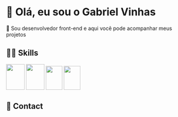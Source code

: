 <h1> 👋 Olá, eu sou o Gabriel Vinhas </h1> 

📘 Sou desenvolvedor front-end e aqui você pode acompanhar meus projetos <br>

<h2>👨‍💻 Skills </h2>

<img height="70px" width="50px" src="https://cdn.jsdelivr.net/gh/devicons/devicon/icons/html5/html5-original-wordmark.svg" /> <img height="70px" width="50px" src="https://cdn.jsdelivr.net/gh/devicons/devicon/icons/css3/css3-original-wordmark.svg" /> <img height="65px" width="45px" src="https://cdn.jsdelivr.net/gh/devicons/devicon/icons/javascript/javascript-original.svg" />
 <img height="65px" width="45px" src="https://cdn.jsdelivr.net/gh/devicons/devicon/icons/react/react-original-wordmark.svg" />


<h2> 📱 Contact </h2>

<a href="mailto:gabrielvinhas784@hotmail.com" target="_blank"><img src="https://img.shields.io/badge/Gmail-D14836?style=for-the-badge&logo=gmail&logoColor=white" alt=""></a>
<a href="https://www.linkedin.com/in/gabriel-vinhas-14282922a/" target="_blank"><img src="https://img.shields.io/badge/LinkedIn-0077B5?style=for-the-badge&logo=linkedin&logoColor=white" alt=""></a>
<a href="https://www.instagram.com/gabrielvinhas_" target="_blank"><img src="https://img.shields.io/badge/Instagram-E4405F?style=for-the-badge&logo=instagram&logoColor=white" alt=""></a>
